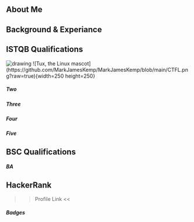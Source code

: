 ## About Me

## Background & Experiance

## ISTQB Qualifications
<img src="[drawing.jpg](https://github.com/MarkJamesKemp/MarkJamesKemp/blob/main/CTFL.png?raw=true)" alt="drawing" width="200"/>
 ![Tux, the Linux mascot](https://github.com/MarkJamesKemp/MarkJamesKemp/blob/main/CTFL.png?raw=true){width=250 height=250}

##### Two

##### Three

##### Four

##### Five

## BSC Qualifications

##### BA

## HackerRank 

>> Profile Link <<

##### Badges
